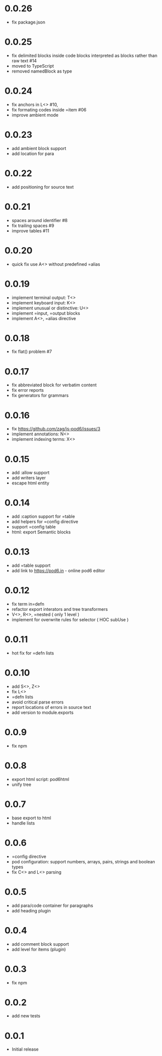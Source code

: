 # 0.0.26
- fix package.json

# 0.0.25
- fix delimited blocks inside code blocks interpreted as blocks rather than raw text #14
- moved to TypeScript
- removed namedBlock as type

# 0.0.24
- fix anchors in L<> #10,  
- fix formating codes inside =item #06
- improve ambient mode

# 0.0.23
- add ambient block support
- add location for para

# 0.0.22
- add positioning for source text

# 0.0.21
- spaces around identifier #8
- fix trailing spaces #9
- improve tables #11

# 0.0.20
- quick fix use A<> without predefined =alias

# 0.0.19
- implement terminal output: T<>
- implement keyboard input: K<>
- implement unusual or distinctive: U<>
- implement =input, =output blocks
- implement A<>, =alias directive

# 0.0.18
- fix flat() problem #7

# 0.0.17
- fix abbreviated block for verbatim content
- fix error reports
- fix generators for grammars

# 0.0.16
- fix https://github.com/zag/js-pod6/issues/3
- implement annotations: N<>
- implement indexing terms: X<>

# 0.0.15
- add :allow support
- add writers layer
- escape html entity

# 0.0.14
- add :caption support for =table
- add helpers for =config directive
- support =config table
- html: export Semantic blocks 

# 0.0.13
- add =table support
- add link to https://pod6.in - online pod6 editor 

# 0.0.12
- fix term in=defn
- refactor export interators and tree transformers
- V<>, R<>, =nested ( only 1 level )
- implement for overwrite rules for selector ( HOC subUse )

# 0.0.11

- hot fix for =defn lists

# 0.0.10

- add S<>, Z<>
- fix L<>
- =defn lists
- avoid critical parse errors 
- report locations of errors in source text
- add version to module.exports

# 0.0.9

- fix npm

# 0.0.8

- export html script: pod6html
- unify tree

# 0.0.7

- base export to html
- handle lists

# 0.0.6

- =config directive
- pod configuration: support numbers, arrays, pairs, strings and boolean types
- fix C<> and L<> parsing 

# 0.0.5

- add para/code container for paragraphs
- add heading plugin

# 0.0.4

- add comment block support
- add level for items (plugin)

# 0.0.3

- fix npm

# 0.0.2

- add new tests

# 0.0.1

- Initial release 